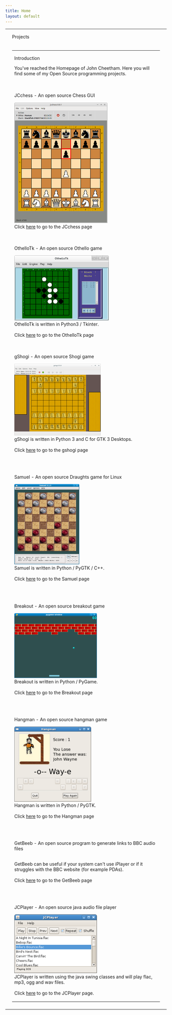 ```yaml
---
title: Home
layout: default
---
```


<table class="content" border="0" cellpadding="0" cellspacing="0">
    <tbody>
        <tr>
            <td class="navtop_left"></td>
            <td class="navtop_mid">
                <p style="float: left;">Projects</p>
            </td>
            <td class="navtop_right"></td>
        </tr>
        <tr>
            <td class="navmid_left"></td>
            <td id="contentId" class="content_mid">
                <table>
                    <tr>
                        <td>        
                            <p class="header">Introduction</p>
                            <p class="maintext">            
                                You've reached the Homepage of John Cheetham.
                                Here you will find some of my Open Source programming projects.                                    	    
                            </p>
                            <br />
                        </td>
                    </tr>
                    <tr>
                        <td>
                            <p class="header">JCchess - An open source Chess GUI</p>
                            <p class="maintext">
                                <a href="projects/jcchess/index.html"><img src="/images/Screenshot-jcchess.png" alt="othellotk screenshot" class="izq" /></a>
	                            <br />
                                Click  <a href="projects/jcchess/index.html">here</a> to go to the JCchess page<br /><br />             	        
                            </p>
                        </td>
                    </tr>
                    <tr>
                        <td>
                            <p class="header">OthelloTk - An open source Othello game</p>
                            <p class="maintext">
                                <a href="projects/othellotk/index.html"><img src="/images/Screenshot-othellotk.png" alt="othellotk screenshot" class="izq" /></a>            
	                            <br />
                                OthelloTk is written in Python3 / Tkinter.<br /><br /> 
                                Click  <a href="projects/othellotk/index.html">here</a> to go to the OthelloTk page<br /><br />             	        
                            </p>
                        </td>
                    </tr>
                    <tr>
                        <td>
                            <p class="header">gShogi - An open source Shogi game</p>
                            <p class="maintext">
                                <a href="projects/gshogi/index.html"><img src="/images/Screenshot-gshogi.png" alt="gshogi screenshot" class="izq" /></a>            
	                            <br />
                                gShogi is written in Python 3 and C for GTK 3 Desktops.<br /><br /> 
                                Click  <a href="projects/gshogi/index.html">here</a> to go to the gshogi page<br /><br />             	        
                            </p>
                        </td>
                    </tr>
                    <tr>
                        <td>
                            <br />
                            <p class="header">Samuel - An open source Draughts game for Linux</p>
                            <p class="maintext">
                                <a href="projects/samuel/index.html"><img src="/images/Screenshot-Samuel.png" alt="samuel screenshot" class="izq" /></a>            
	                            <br />
                                Samuel is written in Python / PyGTK / C++.<br /><br /> 
                                Click  <a href="projects/samuel/index.html">here</a> to go to the Samuel page<br /><br />             	        
                            </p>
                        </td>
                    </tr>
                    <tr>
                        <td>
                            <br />
                            <p class="header">Breakout - An open source breakout game</p>
                            <p class="maintext">
                                <a href="projects/breakout/index.html"><img src="/images/Screenshot-breakout.png" alt="breakout screenshot" class="izq" /></a>
	                            <br />
                                Breakout is written in Python / PyGame.<br /><br />            
	                            Click  <a href="projects/breakout/index.html">here</a> to go to the Breakout  page<br /><br />
                            </p>
                        </td>
                    </tr>
                    <tr>
                        <td>
                            <br />
                            <p class="header">Hangman - An open source hangman game</p>
                            <p class="maintext">
                                <a href="projects/hangman/index.html"><img src="/images/Screenshot-Hangman.png" alt="Hangman screenshot" class="izq" /></a>
	                            <br />
                                Hangman is written in Python / PyGTK.<br /><br />            
	                            Click  <a href="projects/hangman/index.html">here</a> to go to the Hangman  page<br /><br />
                            </p>
                        </td>
                    </tr>
                    <tr>
                        <td>
                            <br />
                            <p class="header">GetBeeb - An open source program to generate links to BBC audio files</p>
                            <p class="maintext">
	                            <br />
                                GetBeeb can be useful if your system can't use iPlayer or if it struggles with the BBC website (for example PDAs).<br /><br />            
	                            Click  <a href="projects/getbeeb/index.html">here</a> to go to the GetBeeb page<br /><br />
                            </p>
                        </td>
                    </tr>
                    <tr>
                        <td>
                            <br />
                            <p class="header">JCPlayer - An open source java audio file player</p>
                            <p class="maintext">
                                <a href="projects/jcplayer/index.html"><img src="/images/Screenshot-JCPlayer.png" alt="JCPlayer screenshot" class="izq" /></a>
	                            <br />
                                JCPlayer is written using the java swing classes and will play flac, mp3, ogg and wav files.<br /><br />
	                            Click  <a href="projects/jcplayer/index.html">here</a> to go to the JCPlayer page.	    
                            </p>
                        </td>
                    </tr>
                </table>
            </td>
            <td class="navmid_right"></td>
        </tr>
        <tr>
            <td class="navbot_left"></td>
            <td class="navbot_mid"></td>
            <td class="navbot_right"></td>
        </tr>
    </tbody>
</table>

